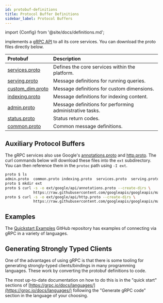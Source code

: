 ```yaml
---
id: protobuf-definitions
title: Protocol Buffer Definitions
sidebar_label: Protocol Buffers
---
```


import {Config} from '@site/docs/definitions.md';

<Config v="names.product"/> implements a <a href="https://grpc.io/">gRPC API</a> to all its core
services. You can download the proto files directly below.

| Protobuf | Description |
| :--- | :--- |
| [services.proto](https://github.com/vectara/protos/blob/main/services.proto) | Defines the core services within the platform. |
| [serving.proto](https://github.com/vectara/protos/blob/main/serving.proto) | Message definitions for running queries. |
| [custom_dim.proto](https://github.com/vectara/protos/blob/main/custom_dim.proto) | Message definitions for custom dimensions. |
| [indexing.proto](https://github.com/vectara/protos/blob/main/indexing.proto) | Message definitions for indexing content. |
| [admin.proto](https://github.com/vectara/protos/blob/main/admin.proto) | Message definitions for performing administrative tasks. |
| [status.proto](https://github.com/vectara/protos/blob/main/status.proto) | Status return codes. |
| [common.proto](https://github.com/vectara/protos/blob/main/common.proto) | Common message definitions. |

## Auxiliary Protocol Buffers

The gRPC services also use Google's
[annotations.proto](https://github.com/googleapis/googleapis/blob/master/google/api/annotations.proto)
and [http.proto](https://github.com/googleapis/googleapis/blob/master/google/api/http.proto).
The curl commands below will download these files into the `ext` subdirectory.
You can then reference them in the `protoc` path using `-I ext`.

```bash
proto $ ls
admin.proto  common.proto indexing.proto  services.proto  serving.proto  status.proto
proto $ mkdir ext
proto $ curl -s -o ext/google/api/annotations.proto --create-dirs \
             https://raw.githubusercontent.com/googleapis/googleapis/master/google/api/annotations.proto
proto $ curl -s -o ext/google/api/http.proto --create-dirs \
             https://raw.githubusercontent.com/googleapis/googleapis/master/google/api/http.proto
```

## Examples

The [Quickstart Examples](https://github.com/vectara/getting-started) GitHub
repository has examples of connecting via gRPC in a variety of languages.

## Generating Strongly Typed Clients
One of the advantages of using gRPC is that there is some tooling for generating
strongly-typed clients/bindings in many programming languages.  These work by
converting the protobuf definitions to code.

The most up-to-date documentation on how to do this is in the "quick start"
sections of [https://grpc.io/docs/languages/](https://grpc.io/docs/languages/)
following the "Generate gRPC code" section in the language of your choosing.

